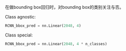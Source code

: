 在做bounding box回归时，对bounding box的类别关注与否。

Class agnostic:

```Python
RCNN_bbox_pred = nn.Linear(2048, 4)
```

Class special:

```Python
RCNN_bbox_pred = nn.Linear(2048, 4 * n_classes)
```

